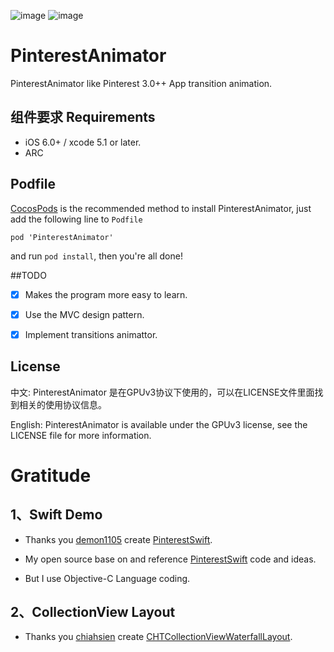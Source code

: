 ![image](http://cc.cocimg.com/cms/uploads/allimg/131211/4673_131211114610_1.gif)
![image](https://github.com/xhzengAIB/LearnEnglish/raw/master/Screenshots/PinterestAnimator.gif)

PinterestAnimator
=================

PinterestAnimator like Pinterest 3.0++ App transition animation.

## 组件要求                                        Requirements

* iOS 6.0+ /  xcode 5.1 or later.
* ARC

## Podfile

[CocosPods](http://cocosPods.org) is the recommended method to install PinterestAnimator, just add the following line to `Podfile`

```
pod 'PinterestAnimator'
```

and run `pod install`, then you're all done!


##TODO

- [x] Makes the program more easy to learn.
- [x] Use the MVC design pattern.
- [x] Implement transitions animattor.


## License

中文: PinterestAnimator 是在GPUv3协议下使用的，可以在LICENSE文件里面找到相关的使用协议信息。

English: PinterestAnimator is available under the GPUv3 license, see the LICENSE file for more information.     


Gratitude
=================
## 1、Swift Demo

- Thanks you [demon1105](https://github.com/demon1105) create [PinterestSwift](https://github.com/demon1105/PinterestSwift).                                


- My open source base on and reference [PinterestSwift](https://github.com/demon1105/PinterestSwift) code and ideas.        

- But I use Objective-C Language coding.


## 2、CollectionView Layout

- Thanks you [chiahsien](https://github.com/chiahsien) create [CHTCollectionViewWaterfallLayout](https://github.com/chiahsien/CHTCollectionViewWaterfallLayout).

